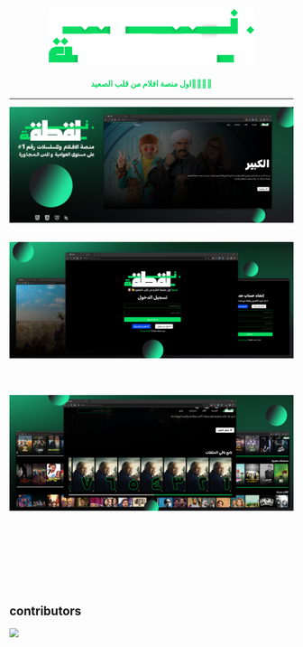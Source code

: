 

<div align="center">
<a href="https://mohamed-badawy-sayed.github.io/ITI.Web.Projecr/html/Movies.html">
    <img height="100" src="images/laqta-logo.png"><a>
    <br>
    <H4 style="color:#07dd63;">اول منصة افلام من قلب الصعيد🫡👳🏻‍♂️</H4>
    <hr> 

</div>

![alt text](<images/Covers/Git (3).png>)
<br>
<br>




![alt text](<images/Covers/Git (1).png>)

<br>
<br>

![alt text](<images/Covers/Git (2).png>)

<br>
<br><br>
<br><br>
<br><br>



## contributors 

<a href="https://github.com/Mohamed-badawy-sayed/Laqta/graphs/contributors">
  <img src="https://contrib.rocks/image?repo=Mohamed-badawy-sayed/Laqta" />
</a>





